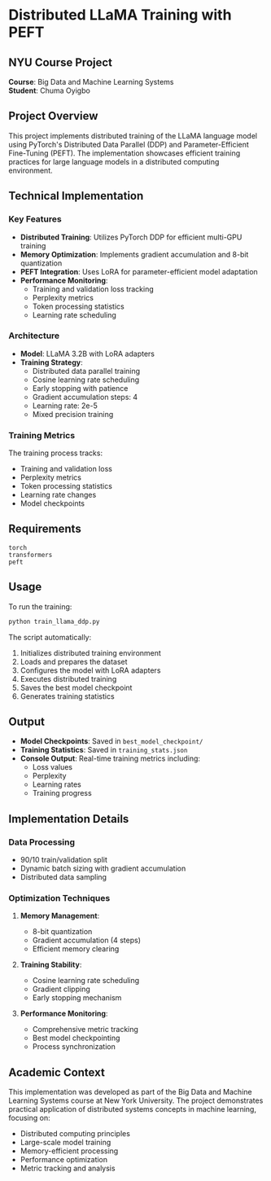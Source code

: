 # Distributed LLaMA Training with PEFT

## NYU Course Project

**Course**: Big Data and Machine Learning Systems  
**Student**: Chuma Oyigbo

## Project Overview

This project implements distributed training of the LLaMA language model using PyTorch's Distributed Data Parallel (DDP) and Parameter-Efficient Fine-Tuning (PEFT). The implementation showcases efficient training practices for large language models in a distributed computing environment.

## Technical Implementation

### Key Features

- **Distributed Training**: Utilizes PyTorch DDP for efficient multi-GPU training
- **Memory Optimization**: Implements gradient accumulation and 8-bit quantization
- **PEFT Integration**: Uses LoRA for parameter-efficient model adaptation
- **Performance Monitoring**:
  - Training and validation loss tracking
  - Perplexity metrics
  - Token processing statistics
  - Learning rate scheduling

### Architecture

- **Model**: LLaMA 3.2B with LoRA adapters
- **Training Strategy**:
  - Distributed data parallel training
  - Cosine learning rate scheduling
  - Early stopping with patience
  - Gradient accumulation steps: 4
  - Learning rate: 2e-5
  - Mixed precision training

### Training Metrics

The training process tracks:

- Training and validation loss
- Perplexity metrics
- Token processing statistics
- Learning rate changes
- Model checkpoints

## Requirements

```
torch
transformers
peft
```

## Usage

To run the training:

```bash
python train_llama_ddp.py
```

The script automatically:

1. Initializes distributed training environment
2. Loads and prepares the dataset
3. Configures the model with LoRA adapters
4. Executes distributed training
5. Saves the best model checkpoint
6. Generates training statistics

## Output

- **Model Checkpoints**: Saved in `best_model_checkpoint/`
- **Training Statistics**: Saved in `training_stats.json`
- **Console Output**: Real-time training metrics including:
  - Loss values
  - Perplexity
  - Learning rates
  - Training progress

## Implementation Details

### Data Processing

- 90/10 train/validation split
- Dynamic batch sizing with gradient accumulation
- Distributed data sampling

### Optimization Techniques

1. **Memory Management**:

   - 8-bit quantization
   - Gradient accumulation (4 steps)
   - Efficient memory clearing

2. **Training Stability**:

   - Cosine learning rate scheduling
   - Gradient clipping
   - Early stopping mechanism

3. **Performance Monitoring**:
   - Comprehensive metric tracking
   - Best model checkpointing
   - Process synchronization

## Academic Context

This implementation was developed as part of the Big Data and Machine Learning Systems course at New York University. The project demonstrates practical application of distributed systems concepts in machine learning, focusing on:

- Distributed computing principles
- Large-scale model training
- Memory-efficient processing
- Performance optimization
- Metric tracking and analysis
